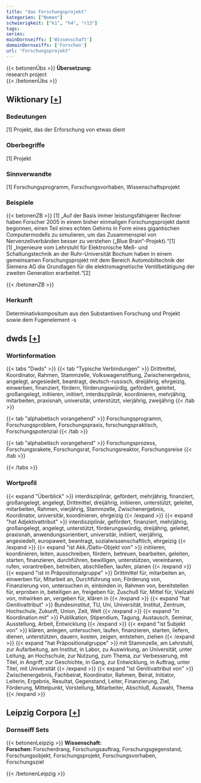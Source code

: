 ```yaml
---
title: "das Forschungsprojekt"
kategorien: ["Nomen"]
schwierigkeit: ["k1", "h4", "r13"]
tags:
series:
mainDornseiffs: ['Wissenschaft']
domainDornseiffs: ['Forschen']
url: "Forschungsprojekt"
---
```


{{< betonenÜbs >}}
**Übersetzung:**  
research project  
{{< /betonenÜbs >}}

## Wiktionary [[+](https://de.wiktionary.org/wiki/Forschungsprojekt)]

### Bedeutungen
[1] Projekt, das der Erforschung von etwas dient  

### Oberbegriffe
[1] Projekt  

### Sinnverwandte
[1] Forschungsprogramm, Forschungsvorhaben, Wissenschaftsprojekt  

### Beispiele
{{< betonenZB >}}
[1] „Auf der Basis immer leistungsfähigerer Rechner haben Forscher 2005 in einem bisher einmaligen Forschungsprojekt damit begonnen, einen Teil eines echten Gehirns in Form eines gigantischen Computermodells zu simulieren, um das Zusammenspiel von Nervenzellverbänden besser zu verstehen („Blue Brain“-Projekt).“[1]  
[1] „Ingenieure vom Lehrstuhl für Elektronische Meß- und Schaltungstechnik an der Ruhr-Universität Bochum haben in einem gemeinsamen Forschungsprojekt mit dem Bereich Automobiltechnik der Siemens AG die Grundlagen für die elektromagnetische Ventilbetätigung der zweiten Generation erarbeitet.“[2]  

{{< /betonenZB >}}
### Herkunft
Determinativkompositum aus den Substantiven Forschung und Projekt sowie dem Fugenelement -s  



## dwds [[+](https://www.dwds.de/wb/Forschungsprojekt)]

### Wortinformation
{{< tabs "Dwds" >}}
{{< tab "Typische Verbindungen" >}}
Drittmittel, Koordinator, Rahmen, Stammzelle, Volkswagenstiftung, Zwischenergebnis, angelegt, angesiedelt, beantragt, deutsch-russisch, dreijährig, ehrgeizig, einwerben, finanziert, fördern, förderungswürdig, gefördert, geleitet, großangelegt, initiieren, initiiert, interdisziplinär, koordinieren, mehrjährig, mitarbeiten, praxisnah, universitär, unterstützt, vierjährig, zweijährig
{{< /tab >}}

{{< tab "alphabetisch vorangehend" >}}
Forschungsprogramm, Forschungsproblem, Forschungspraxis, forschungspraktisch, Forschungspotenzial
{{< /tab >}}

{{< tab "alphabetisch vorangehend" >}}
Forschungsprozess, Forschungsrakete, Forschungsrat, Forschungsreaktor, Forschungsreise
{{< /tab >}}

{{< /tabs >}}

### Wortprofil
{{< expand "Überblick" >}} interdisziplinär, gefördert, mehrjährig, finanziert, großangelegt, angelegt, Drittmittel, dreijährig, initiieren, unterstützt, geleitet, mitarbeiten, Rahmen, vierjährig, Stammzelle, Zwischenergebnis, Koordinator, universitär, koordinieren, ehrgeizig {{< /expand >}}
{{< expand "hat Adjektivattribut" >}} interdisziplinär, gefördert, finanziert, mehrjährig, großangelegt, angelegt, unterstützt, förderungswürdig, dreijährig, geleitet, praxisnah, anwendungsorientiert, universitär, initiiert, vierjährig, angesiedelt, europaweit, beantragt, sozialwissenschaftlich, ehrgeizig {{< /expand >}}
{{< expand "ist Akk./Dativ-Objekt von" >}} initiieren, koordinieren, leiten, ausschreiben, fördern, betreuen, bearbeiten, geleiten, starten, finanzieren, durchführen, bewilligen, unterstützen, vereinbaren, rufen, vorantreiben, betreiben, abschließen, laufen, planen {{< /expand >}}
{{< expand "ist in Präpositionalgruppe" >}} Drittmittel für, mitarbeiten an, einwerben für, Mitarbeit an, Durchführung von, Förderung von, Finanzierung von, untersuchen in, einbinden in, Rahmen von, bereitstellen für, erproben in, beteiligen an, freigeben für, Zuschuß für, Mittel für, Vielzahl von, mitwirken an, vergeben für, klären in {{< /expand >}}
{{< expand "hat Genitivattribut" >}} Bundesinstitut, TU, Uni, Universität, Institut, Zentrum, Hochschule, Zukunft, Union, Zeit, Welt {{< /expand >}}
{{< expand "in Koordination mit" >}} Publikation, Stipendium, Tagung, Austausch, Seminar, Ausstellung, Arbeit, Entwicklung {{< /expand >}}
{{< expand "ist Subjekt von" >}} klären, anlegen, untersuchen, laufen, finanzieren, starten, liefern, dienen, unterstützen, dauern, kosten, zeigen, entstehen, ziehen {{< /expand >}}
{{< expand "hat Präpositionalgruppe" >}} mit Stammzelle, am Lehrstuhl, zur Aufarbeitung, am Institut, in Labor, zu Auswirkung, an Universität, unter Leitung, an Hochschule, zur Nutzung, zum Thema, zur Verbesserung, mit Titel, in Angriff, zur Geschichte, in Gang, zur Entwicklung, in Auftrag, unter Titel, mit Universität {{< /expand >}}
{{< expand "ist Genitivattribut von" >}} Zwischenergebnis, Fachbeirat, Koordinator, Rahmen, Beirat, Initiator, Leiterin, Ergebnis, Resultat, Gegenstand, Leiter, Finanzierung, Ziel, Förderung, Mittelpunkt, Vorstellung, Mitarbeiter, Abschluß, Auswahl, Thema {{< /expand >}}

## Leipzig Corpora [[+](https://corpora.uni-leipzig.de/en/res?word=Forschungsprojekt&corpusId=deu_newscrawl-public_2018)]

### Dornseiff Sets
{{< betonenLeipzig >}}
**Wissenschaft:**  
**Forschen:** Forscherdrang, Forschungsauftrag, Forschungsgegenstand, Forschungsobjekt, Forschungsprojekt, Forschungsvorhaben, Forschungsziel  

{{< /betonenLeipzig >}}
